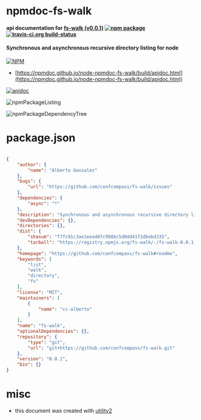 # npmdoc-fs-walk

#### api documentation for  [fs-walk (v0.0.1)](https://github.com/confcompass/fs-walk#readme)  [![npm package](https://img.shields.io/npm/v/npmdoc-fs-walk.svg?style=flat-square)](https://www.npmjs.org/package/npmdoc-fs-walk) [![travis-ci.org build-status](https://api.travis-ci.org/npmdoc/node-npmdoc-fs-walk.svg)](https://travis-ci.org/npmdoc/node-npmdoc-fs-walk)

#### Synchronous and asynchronous recursive directory listing for node

[![NPM](https://nodei.co/npm/fs-walk.png?downloads=true&downloadRank=true&stars=true)](https://www.npmjs.com/package/fs-walk)

- [https://npmdoc.github.io/node-npmdoc-fs-walk/build/apidoc.html](https://npmdoc.github.io/node-npmdoc-fs-walk/build/apidoc.html)

[![apidoc](https://npmdoc.github.io/node-npmdoc-fs-walk/build/screenCapture.buildCi.browser.%252Ftmp%252Fbuild%252Fapidoc.html.png)](https://npmdoc.github.io/node-npmdoc-fs-walk/build/apidoc.html)

![npmPackageListing](https://npmdoc.github.io/node-npmdoc-fs-walk/build/screenCapture.npmPackageListing.svg)

![npmPackageDependencyTree](https://npmdoc.github.io/node-npmdoc-fs-walk/build/screenCapture.npmPackageDependencyTree.svg)



# package.json

```json

{
    "author": {
        "name": "Alberto Gonzalez"
    },
    "bugs": {
        "url": "https://github.com/confcompass/fs-walk/issues"
    },
    "dependencies": {
        "async": "*"
    },
    "description": "Synchronous and asynchronous recursive directory listing for node",
    "devDependencies": {},
    "directories": {},
    "dist": {
        "shasum": "f7fc91c3ae1eead07c998bc5d0dd41f2dbebd335",
        "tarball": "https://registry.npmjs.org/fs-walk/-/fs-walk-0.0.1.tgz"
    },
    "homepage": "https://github.com/confcompass/fs-walk#readme",
    "keywords": [
        "list",
        "walk",
        "directory",
        "fs"
    ],
    "license": "MIT",
    "maintainers": [
        {
            "name": "cc-alberto"
        }
    ],
    "name": "fs-walk",
    "optionalDependencies": {},
    "repository": {
        "type": "git",
        "url": "git+https://github.com/confcompass/fs-walk.git"
    },
    "version": "0.0.1",
    "bin": {}
}
```



# misc
- this document was created with [utility2](https://github.com/kaizhu256/node-utility2)
